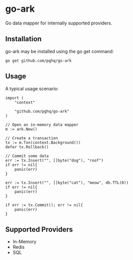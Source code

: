 # go-ark
Go data mapper for internally supported providers.

## Installation

go-ark may be installed using the go get command:

```
go get github.com/pghq/go-ark
```
## Usage

A typical usage scenario:

```
import (
    "context"
    
    "github.com/pghq/go-ark"
)

// Open an in-memory data mapper
m := ark.New()

// Create a transaction
tx := m.Txn(context.Background())
defer tx.Rollback()

// Commit some data
err := tx.Insert("", []byte("dog"), "roof")
if err != nil{
    panic(err)
}

err := tx.Insert("", []byte("cat"), "meow", db.TTL(0))
if err != nil{
    panic(err)
}

if err := tx.Commit(); err != nil{
    panic(err)
}
```

## Supported Providers
- In-Memory
- Redis
- SQL